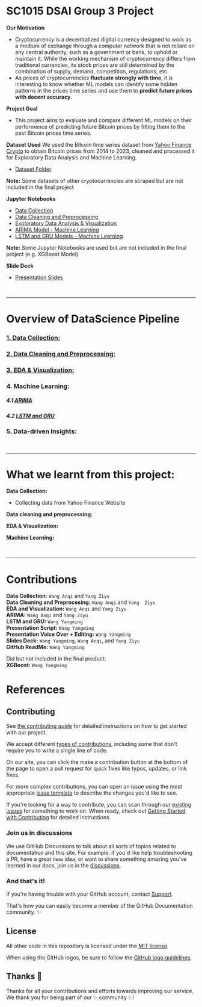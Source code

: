 # SC1015 DSAI Group 3 Project 
 
**Our Motivation**
- Cryptocurrency is a decentralized digital currency designed to work as a medium of exchange through a computer network that is not reliant on any central authority, such as a government or bank, to uphold or maintain it. While the working mechanism of cryptocurrency differs from traditional currencies, its stock prices are still determined by the combination of supply, demand, competition, regulations, etc.
- As prices of cryptocurrencies **fluctuate strongly with time**, it is interesting to know whether ML models can identify some hidden patterns in the prices time series and use them to **predict future prices with decent accuracy**.

**Project Goal**
- This project aims to evaluate and compare different ML models on their performence of predicting future Bitcoin prices by fitting them to the past Bitcoin prices time series.

**Dataset Used**
We used the Bitcoin time series dataset from [Yahoo Finance Crypto](https://finance.yahoo.com/quote/BTC-USD/history?p=BTC-USD) to obtain Bitcoin prices from 2014 to 2023, cleaned and processed it for Exploratory Data Analysis and Machine Learning.
- [Dataset Folder](./data/Bitcoin/)

**Note:** Some datasets of other cryptocurrencies are scraped but are not included in the final project 

**Jupyter Notebooks**
- [Data Collection](./src/1.EDA.ipynb)
- [Data Cleaning and Preprocessing](./src/1.EDA.ipynb)
- [Exploratory Data Analysis & Visualization](./src/1.EDA.ipynb)
- [ARIMA Model - Machine Learning](./src/2.ARIMA.ipynb)
- [LSTM and GRU Models - Machine Learning](./src/3.LSTM%26GRU.ipynb)

**Note:** Some Jupyter Notebooks are used but are not included in the final project (e.g. XGBoost Model)

**Slide Deck**
- [Presentation Slides](./presentation/Slides.pdf)

<br>

---

# Overview of DataScience Pipeline
### [1. Data Collection:](./src/1.EDA.ipynb)

### [2. Data Cleaning and Preprocessing:](./src/1.EDA.ipynb)

### [3. EDA & Visualization:](./src/1.EDA.ipynb)

### 4. Machine Learning:
##### 4.1 [ARIMA](./src/2.ARIMA.ipynb)
##### 4.2 [LSTM and GRU](./src/3.LSTM%26GRU.ipynb)

### 5. Data-driven Insights:

<br>

---

# What we learnt from this project:
**Data Collection:**
- Collecting data from Yahoo Finance Website

**Data cleaning and preprocessing:**

**EDA & Visualization:**

**Machine Learning:**

<br>

---

# Contributions
**Data Collection:** `Wang Anqi` and `Yang Ziyu` <br>
**Data Cleaning and Preprocesing:** `Wang Anqi` and `Yang  Ziyu` <br>
**EDA and Visualization:** `Wang Anqi` and `Yang Ziyu` <br>
**ARIMA:** `Wang Anqi` and `Yang Ziyu` <br>
**LSTM and GRU:** `Wang Yangming` <br>
**Presentation Script:** `Wang Yangming` <br>
**Presentation Voice Over + Editing:** `Wang Yangming` <br>
**Slides Deck:** `Wang Yangming`, `Wang Anqi`, and `Yang Ziyu` <br>
**GitHub ReadMe:** `Wang Yangming`

Did but not included in the final product: <br>
**XGBoost:** `Wang Yangming` <br>

# References

## Contributing

See [the contributing guide](./CONTRIBUTING.md) for detailed instructions on how to get started with our project. 

We accept different [types of contributions](./contributing/types-of-contributions.md), including some that don't require you to write a single line of code.

On our site, you can click the make a contribution button at the bottom of the page to open a pull request for quick fixes like typos, updates, or link fixes.

For more complex contributions, you can open an issue using the most appropriate [issue template](https://github.com/github/docs/issues/new/choose) to describe the changes you'd like to see.

If you're looking for a way to contribute, you can scan through our [existing issues](https://github.com/github/docs/issues) for something to work on. When ready, check out [Getting Started with Contributing](./CONTRIBUTING.md) for detailed instructions.

### Join us in discussions

We use GitHub Discussions to talk about all sorts of topics related to documentation and this site. For example: if you'd like help troubleshooting a PR, have a great new idea, or want to share something amazing you've learned in our docs, join us in the [discussions](https://github.com/Alaneel/mini-project/discussions).

### And that's it!

If you're having trouble with your GitHub account, contact [Support](https://support.github.com/contact).

That's how you can easily become a member of the GitHub Documentation community. :sparkles:

## License

All other code in this repository is licensed under the [MIT license](LICENSE).

When using the GitHub logos, be sure to follow the [GitHub logo guidelines](https://github.com/logos).

## Thanks :purple_heart:

Thanks for all your contributions and efforts towards improving our service. We thank you for being part of our :sparkles: community :sparkles:!
